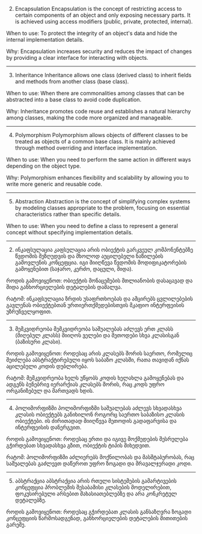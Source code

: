 2. Encapsulation
Encapsulation is the concept of restricting access to certain components of an object and only exposing necessary parts. It is achieved using access modifiers (public, private, protected, internal).

When to use: To protect the integrity of an object's data and hide the internal implementation details.

Why: Encapsulation increases security and reduces the impact of changes by providing a clear interface for interacting with objects.

____________________________________________________________________________

3. Inheritance
Inheritance allows one class (derived class) to inherit fields and methods from another class (base class).

When to use: When there are commonalities among classes that can be abstracted into a base class to avoid code duplication.

Why: Inheritance promotes code reuse and establishes a natural hierarchy among classes, making the code more organized and manageable.

____________________________________________________________________________

4. Polymorphism
Polymorphism allows objects of different classes to be treated as objects of a common base class. It is mainly achieved through method overriding and interface implementation.

When to use: When you need to perform the same action in different ways depending on the object type.

Why: Polymorphism enhances flexibility and scalability by allowing you to write more generic and reusable code.

____________________________________________________________________________

5. Abstraction
Abstraction is the concept of simplifying complex systems by modeling classes appropriate to the problem, focusing on essential characteristics rather than specific details.

When to use: When you need to define a class to represent a general concept without specifying implementation details.

______________________________________________________________________________

2. ინკაფსულაცია
კაფსულაცია არის ობიექტის გარკვეულ კომპონენტებზე წვდომის შეზღუდვის და მხოლოდ აუცილებელი ნაწილების გამოვლენის კონცეფცია. იგი მიიღწევა წვდომის მოდიფიკატორების გამოყენებით (საჯარო, კერძო, დაცული, შიდა).

როდის გამოვიყენოთ: ობიექტის მონაცემების მთლიანობის დასაცავად და შიდა განხორციელების დეტალების დამალვა.

რატომ: ინკაფსულაცია ზრდის უსაფრთხოებას და ამცირებს ცვლილებების გავლენას ობიექტებთან ურთიერთქმედებისთვის მკაფიო ინტერფეისის უზრუნველყოფით.

________________________________________________________________________________

3. მემკვიდრეობა
მემკვიდრეობა საშუალებას აძლევს ერთ კლასს (მიღებულ კლასს) მიიღოს ველები და მეთოდები სხვა კლასისგან (ბაზისური კლასი).

როდის გამოვიყენოთ: როდესაც არის კლასებს შორის საერთო, რომელიც შეიძლება აბსტრაქტირებული იყოს საბაზო კლასში, რათა თავიდან იქნას აცილებული კოდის დუბლირება.

რატომ: მემკვიდრეობა ხელს უწყობს კოდის ხელახლა გამოყენებას და ადგენს ბუნებრივ იერარქიას კლასებს შორის, რაც კოდს უფრო ორგანიზებულ და მართვადს ხდის.

________________________________________________________________

4. პოლიმორფიზმი
პოლიმორფიზმი საშუალებას აძლევს სხვადასხვა კლასის ობიექტებს განიხილონ როგორც საერთო საბაზისო კლასის ობიექტები. ის ძირითადად მიიღწევა მეთოდის გადაფარვისა და ინტერფეისის დანერგვით.

როდის გამოვიყენოთ: როდესაც ერთი და იგივე მოქმედების შესრულება გჭირდებათ სხვადასხვა გზით, ობიექტის ტიპის მიხედვით.

რატომ: პოლიმორფიზმი აძლიერებს მოქნილობას და მასშტაბურობას, რაც საშუალებას გაძლევთ დაწეროთ უფრო ზოგადი და მრავალჯერადი კოდი.

________________________________________________________________________________

5. აბსტრაქცია
აბსტრაქცია არის რთული სისტემების გამარტივების კონცეფცია პრობლემის შესაბამისი კლასების მოდელირებით, ფოკუსირებული არსებით მახასიათებლებზე და არა კონკრეტულ დეტალებზე.

როდის გამოვიყენოთ: როდესაც გჭირდებათ კლასის განსაზღვრა ზოგადი კონცეფციის წარმოსადგენად, განხორციელების დეტალების მითითების გარეშე.

